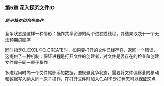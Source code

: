 ### 第5章 深入探究文件IO

##### 原子操作和竞争条件

竞争状态是这样一种情形：操作共享资源的两个进程或线程，其结果取决于一个无法预期的顺序

同时指定O_EXCL与O_CREATE时，如果要打开的文件已经存在，返回一个错误，这提供了一种机制：保证进程是打开文件的创建者，对文件是否存在的检查和创建文件属于同一原子操作

多进程同时向一个文件尾部添加数据，要规避竞争状态，需要将文件偏移量的移动和数据写入纳入同一原子操作，在打开文件时加入O_APPEND标志可以保证这点

